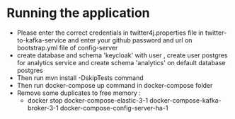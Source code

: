 # Running the application
- Please enter the correct credentials in twitter4j.properties file in twitter-to-kafka-service 
and enter your github password and url on bootstrap.yml file of config-server
- create database and schema 'keycloak' with user , create user postgres for analytics service 
and create schema 'analytics' on default database postgres
- Then run mvn install -DskipTests command
- Then run docker-compose up command in docker-compose folder
- Remove some duplicates to free memory :
  -  docker stop docker-compose-elastic-3-1 docker-compose-kafka-broker-3-1 docker-compose-config-server-ha-1
